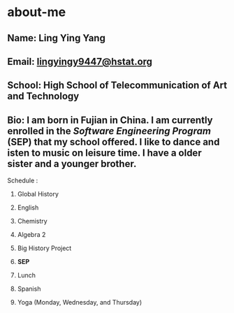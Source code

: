# about-me

## Name: Ling Ying Yang 

## Email: lingyingy9447@hstat.org 

## School: High School of Telecommunication of Art and Technology 

## Bio: I am born in Fujian in China. I am currently enrolled in the _Software Engineering Program_ (SEP) that my school offered. I like to dance and isten to music on leisure time. I have a older sister and a younger brother. 

Schedule : 
1) Global History 

2) English 

3) Chemistry 

4) Algebra 2 

5) Big History Project 

6) **SEP**

7) Lunch 

8) Spanish 

9) Yoga (Monday, Wednesday, and Thursday)